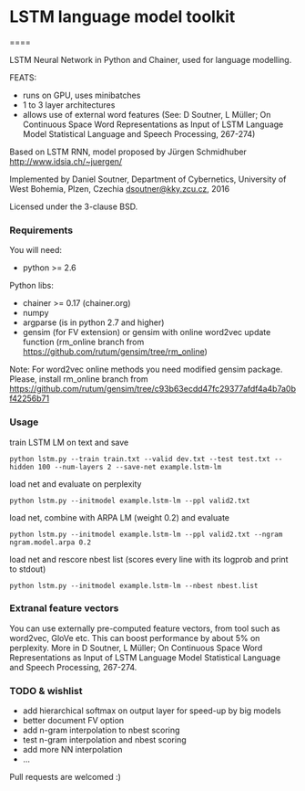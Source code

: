 # LSTM language model toolkit

====

LSTM Neural Network in Python and Chainer,
used for language modelling.

FEATS:
- runs on GPU, uses minibatches
- 1 to 3 layer architectures
- allows use of external word features (See: D Soutner, L Müller; On Continuous Space Word Representations as Input of LSTM Language Model
 Statistical Language and Speech Processing, 267-274)


Based on LSTM RNN, model proposed by Jürgen Schmidhuber
http://www.idsia.ch/~juergen/

Implemented by Daniel Soutner,
Department of Cybernetics, University of West Bohemia, Plzen, Czechia
dsoutner@kky.zcu.cz, 2016

Licensed under the 3-clause BSD.

### Requirements

You will need:
- python >= 2.6

Python libs:
- chainer >= 0.17 (chainer.org)
- numpy
- argparse (is in python 2.7 and higher)
- gensim (for FV extension) or gensim with online word2vec update function (rm_online branch from https://github.com/rutum/gensim/tree/rm_online)

Note: For word2vec online methods you need modified gensim package. Please, install rm_online branch from https://github.com/rutum/gensim/tree/c93b63ecdd47fc29377afdf4a4b7a0bf42256b71


### Usage

train LSTM LM on text and save
```
python lstm.py --train train.txt --valid dev.txt --test test.txt --hidden 100 --num-layers 2 --save-net example.lstm-lm
```

load net and evaluate on perplexity
```
python lstm.py --initmodel example.lstm-lm --ppl valid2.txt
```

load net, combine with ARPA LM (weight 0.2) and evaluate
```
python lstm.py --initmodel example.lstm-lm --ppl valid2.txt --ngram ngram.model.arpa 0.2
```

load net and rescore nbest list (scores every line with its logprob and print to stdout)
```
python lstm.py --initmodel example.lstm-lm --nbest nbest.list
```

### Extranal feature vectors

You can use externally pre-computed feature vectors, from tool such as word2vec, GloVe etc. This can boost performance by about 5% on perplexity. More in D Soutner, L Müller; On Continuous Space Word Representations as Input of LSTM Language Model
 Statistical Language and Speech Processing, 267-274.

### TODO & wishlist

- add hierarchical softmax on output layer for speed-up by big models
- better document FV option
- add n-gram interpolation to nbest scoring
- test n-gram interpolation and nbest scoring
- add more NN interpolation
- ...

Pull requests are welcomed :)
